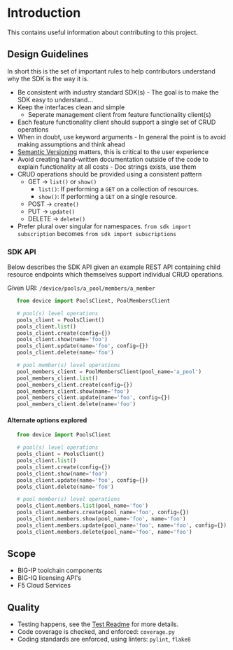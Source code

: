 # Introduction

This contains useful information about contributing to this project.

## Design Guidelines

In short this is the set of important rules to help contributors understand why the SDK is the way it is.

- Be consistent with industry standard SDK(s) - The goal is to make the SDK easy to understand...
- Keep the interfaces clean and simple
   - Seperate management client from feature functionality client(s)
- Each feature functionality client should support a single set of CRUD operations
- When in doubt, use keyword arguments - In general the point is to avoid making assumptions and think ahead
- [Semantic Versioning](https://semver.org) matters, this is critical to the user experience
- Avoid creating hand-written documentation outside of the code to explain functionality at all costs - Doc strings exists, use them
- CRUD operations should be provided using a consistent pattern
   - GET -> `list()` or `show()`
      - `list()`: If performing a `GET` on a collection of resources.
      - `show()`: If performing a `GET` on a single resource.
   - POST -> `create()`
   - PUT -> `update()`
   - DELETE -> `delete()`
- Prefer plural over singular for namespaces.  `from sdk import subscription` becomes `from sdk import subscriptions`

### SDK API

Below describes the SDK API given an example REST API containing child resource endpoints which themselves support individual CRUD operations.

Given URI: `/device/pools/a_pool/members/a_member`

```python
   from device import PoolsClient, PoolMembersClient

   # pool(s) level operations
   pools_client = PoolsClient()
   pools_client.list()
   pools_client.create(config={})
   pools_client.show(name='foo')
   pools_client.update(name='foo', config={})
   pools_client.delete(name='foo')

   # pool member(s) level operations
   pool_members_client = PoolMembersClient(pool_name='a_pool')
   pool_members_client.list()
   pool_members_client.create(config={})
   pool_members_client.show(name='foo')
   pool_members_client.update(name='foo', config={})
   pool_members_client.delete(name='foo')
```

#### Alternate options explored

```python
   from device import PoolsClient

   # pool(s) level operations
   pools_client = PoolsClient()
   pools_client.list()
   pools_client.create(config={})
   pools_client.show(name='foo')
   pools_client.update(name='foo', config={})
   pools_client.delete(name='foo')

   # pool member(s) level operations
   pools_client.members.list(pool_name='foo')
   pools_client.members.create(pool_name='foo', config={})
   pools_client.members.show(pool_name='foo', name='foo')
   pools_client.members.update(pool_name='foo', name='foo', config={})
   pools_client.members.delete(pool_name='foo', name='foo')
```

## Scope

- BIG-IP toolchain components
- BIG-IQ licensing API's
- F5 Cloud Services

## Quality

- Testing happens, see the [Test Readme](../tests/README.md) for more details.
- Code coverage is checked, and enforced: `coverage.py`
- Coding standards are enforced, using linters: `pylint`, `flake8`